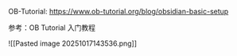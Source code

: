 
OB-Tutorial: https://www.ob-tutorial.org/blog/obsidian-basic-setup

参考：OB Tutorial 入门教程

![[Pasted image 20251017143536.png]]


